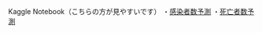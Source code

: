 Kaggle Notebook（こちらの方が見やすいです）
・[感染者数予測](https://www.kaggle.com/yshiml/covid19-infection)
・[死亡者数予測](https://www.kaggle.com/yshiml/covid19-deaths)
